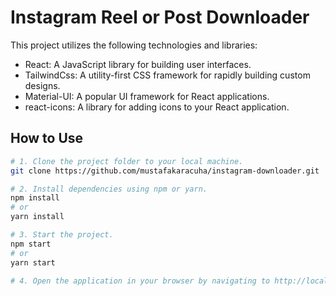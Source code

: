 # Instagram Reel or Post Downloader

This project utilizes the following technologies and libraries:

- React: A JavaScript library for building user interfaces.
- TailwindCss: A utility-first CSS framework for rapidly building custom designs.
- Material-UI: A popular UI framework for React applications.
- react-icons: A library for adding icons to your React application.

## How to Use

```bash
# 1. Clone the project folder to your local machine.
git clone https://github.com/mustafakaracuha/instagram-downloader.git

# 2. Install dependencies using npm or yarn.
npm install
# or
yarn install

# 3. Start the project.
npm start
# or
yarn start

# 4. Open the application in your browser by navigating to http://localhost:5173.
